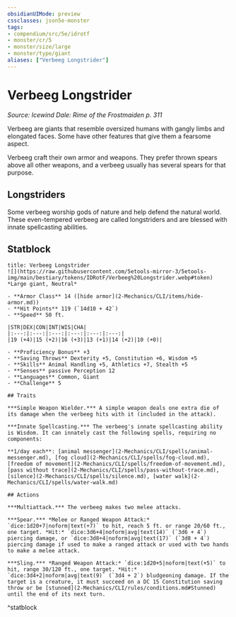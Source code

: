 ```yaml
---
obsidianUIMode: preview
cssclasses: json5e-monster
tags:
- compendium/src/5e/idrotf
- monster/cr/5
- monster/size/large
- monster/type/giant
aliases: ["Verbeeg Longstrider"]
---
```

# Verbeeg Longstrider
*Source: Icewind Dale: Rime of the Frostmaiden p. 311*  

Verbeeg are giants that resemble oversized humans with gangly limbs and elongated faces. Some have other features that give them a fearsome aspect.

Verbeeg craft their own armor and weapons. They prefer thrown spears above all other weapons, and a verbeeg usually has several spears for that purpose.

## Longstriders

Some verbeeg worship gods of nature and help defend the natural world. These even-tempered verbeeg are called longstriders and are blessed with innate spellcasting abilities.

## Statblock

```ad-statblock
title: Verbeeg Longstrider
![](https://raw.githubusercontent.com/5etools-mirror-3/5etools-img/main/bestiary/tokens/IDRotF/Verbeeg%20Longstrider.webp#token)
*Large giant, Neutral*

- **Armor Class** 14 ([hide armor](2-Mechanics/CLI/items/hide-armor.md))
- **Hit Points** 119 (`14d10 + 42`)
- **Speed** 50 ft.

|STR|DEX|CON|INT|WIS|CHA|
|:---:|:---:|:---:|:---:|:---:|:---:|
|19 (+4)|15 (+2)|16 (+3)|13 (+1)|14 (+2)|10 (+0)|

- **Proficiency Bonus** +3
- **Saving Throws** Dexterity +5, Constitution +6, Wisdom +5
- **Skills** Animal Handling +5, Athletics +7, Stealth +5
- **Senses** passive Perception 12
- **Languages** Common, Giant
- **Challenge** 5

## Traits

***Simple Weapon Wielder.*** A simple weapon deals one extra die of its damage when the verbeeg hits with it (included in the attack).

***Innate Spellcasting.*** The verbeeg's innate spellcasting ability is Wisdom. It can innately cast the following spells, requiring no components:

**1/day each**: [animal messenger](2-Mechanics/CLI/spells/animal-messenger.md), [fog cloud](2-Mechanics/CLI/spells/fog-cloud.md), [freedom of movement](2-Mechanics/CLI/spells/freedom-of-movement.md), [pass without trace](2-Mechanics/CLI/spells/pass-without-trace.md), [silence](2-Mechanics/CLI/spells/silence.md), [water walk](2-Mechanics/CLI/spells/water-walk.md)

## Actions

***Multiattack.*** The verbeeg makes two melee attacks.

***Spear.*** *Melee or Ranged Weapon Attack:* `dice:1d20+7|noform|text(+7)` to hit, reach 5 ft. or range 20/60 ft., one target. *Hit:* `dice:3d6+4|noform|avg|text(14)` (`3d6 + 4`) piercing damage, or `dice:3d8+4|noform|avg|text(17)` (`3d8 + 4`) piercing damage if used to make a ranged attack or used with two hands to make a melee attack.

***Sling.*** *Ranged Weapon Attack:* `dice:1d20+5|noform|text(+5)` to hit, range 30/120 ft., one target. *Hit:* `dice:3d4+2|noform|avg|text(9)` (`3d4 + 2`) bludgeoning damage. If the target is a creature, it must succeed on a DC 15 Constitution saving throw or be [stunned](2-Mechanics/CLI/rules/conditions.md#Stunned) until the end of its next turn.
```
^statblock